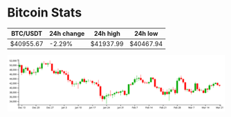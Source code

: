 # Bitcoin Stats

BTC/USDT|24h change|24h high|24h low|
|---|---|---|---|
|$40955.67|-2.29%|$41937.99|$40467.94|

<img src="./chart.svg">
